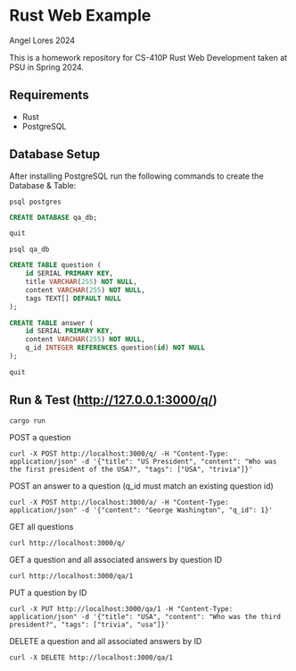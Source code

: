 # Rust Web Example
Angel Lores 2024

This is a homework repository for CS-410P Rust Web Development taken at PSU in Spring 2024.

## Requirements
- Rust
- PostgreSQL

## Database Setup
After installing PostgreSQL run the following commands to create the Database & Table:
```console
psql postgres
```
```SQL
CREATE DATABASE qa_db;
```
```SQL
quit
```
```console
psql qa_db
```
```SQL
CREATE TABLE question (
    id SERIAL PRIMARY KEY,
    title VARCHAR(255) NOT NULL,
    content VARCHAR(255) NOT NULL,
    tags TEXT[] DEFAULT NULL
);
```
```SQL
CREATE TABLE answer (
    id SERIAL PRIMARY KEY,
    content VARCHAR(255) NOT NULL,
    q_id INTEGER REFERENCES question(id) NOT NULL
);
```
```SQL
quit
```

## Run & Test (http://127.0.0.1:3000/q/)
```console
cargo run
```
POST a question
```
curl -X POST http://localhost:3000/q/ -H "Content-Type: application/json" -d '{"title": "US President", "content": "Who was the first president of the USA?", "tags": ["USA", "trivia"]}'
```
POST an answer to a question (q_id must match an existing question id)
```
curl -X POST http://localhost:3000/a/ -H "Content-Type: application/json" -d '{"content": "George Washington", "q_id": 1}'
```
GET all questions
```
curl http://localhost:3000/q/
```
GET a question and all associated answers by question ID
```
curl http://localhost:3000/qa/1
```
PUT a question by ID
```
curl -X PUT http://localhost:3000/qa/1 -H "Content-Type: application/json" -d '{"title": "USA", "content": "Who was the third president?", "tags": ["trivia", "usa"]}'
```
DELETE a question and all associated answers by ID
```
curl -X DELETE http://localhost:3000/qa/1
```